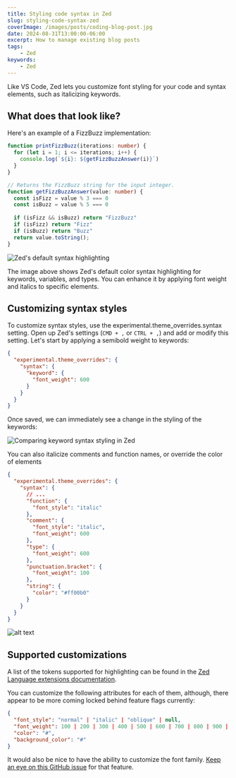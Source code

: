 ```yaml
---
title: Styling code syntax in Zed
slug: styling-code-syntax-zed
coverImage: /images/posts/coding-blog-post.jpg
date: 2024-08-31T13:00:00-06:00
excerpt: How to manage existing blog posts
tags:
    - Zed
keywords:
    - Zed
---
```


Like VS Code, Zed lets you customize font styling for your code and syntax elements, such as italicizing keywords.

## What does that look like?

Here's an example of a FizzBuzz implementation:

```typescript
function printFizzBuzz(iterations: number) {
  for (let i = 1; i <= iterations; i++) {
    console.log(`${i}: ${getFizzBuzzAnswer(i)}`)
  }
}

// Returns the FizzBuzz string for the input integer.
function getFizzBuzzAnswer(value: number) {
  const isFizz = value % 3 === 0
  const isBuzz = value % 5 === 0
  
  if (isFizz && isBuzz) return "FizzBuzz"
  if (isFizz) return "Fizz"
  if (isBuzz) return "Buzz"
  return value.toString();
}
```

![Zed's default syntax highlighting](/images/posts/zed-default-syntax.png)

The image above shows Zed's default color syntax highlighting for keywords, variables, and types. You can enhance it by applying font weight and italics to specific elements.

## Customizing syntax styles

To customize syntax styles, use the experimental.theme_overrides.syntax setting. Open up Zed's settings (`CMD + ,` or `CTRL + ,`) and add or modify this setting. Let's start by applying a semibold weight to keywords:

```json
{
  "experimental.theme_overrides": {
    "syntax": {
      "keyword": {
        "font_weight": 600
      }
    }
  }
}
```

Once saved, we can immediately see a change in the styling of the keywords:

![Comparing keyword syntax styling in Zed](/images/posts/zed-semibold-keyword.png)

You can also italicize comments and function names, or override the color of elements

```json
{
  "experimental.theme_overrides": {
    "syntax": {
      // ...
      "function": {
        "font_style": "italic"
      },
      "comment": {
        "font_style": "italic",
        "font_weight": 600
      },
      "type": {
        "font_weight": 600
      },
      "punctuation.bracket": {
        "font_weight": 100
      },
      "string": {
        "color": "#ff00b0"
      }
    }
  }
}
```

![alt text](/images/posts/zed-more-examples.png)

## Supported customizations

A list of the tokens supported for highlighting can be found in the [Zed Language extensions documentation](https://github.com/zed-industries/zed/blob/03d8e54fd4e46ba4837bda5b4dcb0e49507c1634/docs/src/extensions/languages.md#syntax-highlighting).

You can customize the following attributes for each of them, although, there appear to be more coming locked behind feature flags currently:

```json
{
  "font_style": "normal" | "italic" | "oblique" | null,
  "font_weight": 100 | 200 | 300 | 400 | 500 | 600 | 700 | 800 | 900 | null,
  "color": "#",
  "background_color": "#"
}
```

It would also be nice to have the ability to customize the font family. [Keep an eye on this GitHub issue](https://github.com/zed-industries/zed/issues/7218) for that feature.
